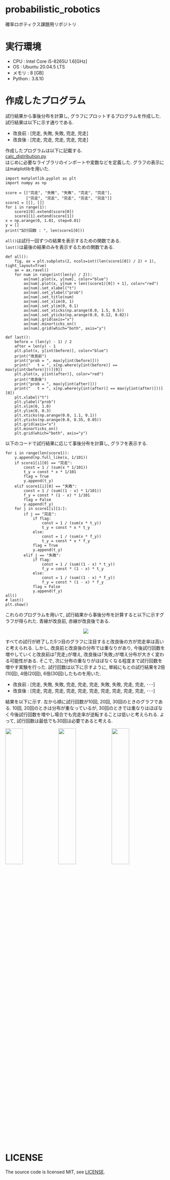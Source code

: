 # probabilistic_robotics
確率ロボティクス課題用リポジトリ
# 実行環境
* CPU : Intel Core i5-8265U 1.6[GHz]
* OS : Ubuntu 20.04.5 LTS  
* メモリ : 8 [GB]
* Python : 3.8.10
# 作成したプログラム
試行結果から事後分布を計算し, グラフにプロットするプログラムを作成した. 試行結果は以下に示す通りである.  

* 改良前 : [完走, 失敗, 失敗, 完走, 完走]  
* 改良後 : [完走, 完走, 完走, 完走, 完走]  

作成したプログラムは以下に記載する.  
[calc_distribution.py](https://github.com/kazukishirasu/probrobotics_task/blob/master/calc_distribution.py)  
はじめに必要なライブラリのインポートや変数などを定義した. グラフの表示にはmatplotlibを用いた.
```
import matplotlib.pyplot as plt
import numpy as np

score = [["完走", "失敗", "失敗", "完走", "完走"],
         ["完走", "完走", "完走", "完走", "完走"]]
score1 = [[], []]
for i in range(1):
    score1[0].extend(score[0])
    score1[1].extend(score[1])
x = np.arange(0, 1.01, step=0.01)
y = []
print("試行回数 : ", len(score1[0]))
```
```all()```は試行一回ずつの結果を表示するための関数である.  
```last()```は最後の結果のみを表示するための関数である.  
```
def all():
    fig, ax = plt.subplots(2, ncols=int((len(score1[0]) / 2) + 1), tight_layout=True)
    ax = ax.ravel()
    for num in range(int(len(y) / 2)):
        ax[num].plot(x, y[num], color="blue")
        ax[num].plot(x, y[num + len((score1)[0]) + 1], color="red")
        ax[num].set_xlabel("t")
        ax[num].set_ylabel("prob")
        ax[num].set_title(num)
        ax[num].set_xlim(0, 1)
        ax[num].set_ylim(0, 0.1)
        ax[num].set_xticks(np.arange(0.0, 1.5, 0.5))
        ax[num].set_yticks(np.arange(0.0, 0.12, 0.02))
        ax[num].grid(axis="x")
        ax[num].minorticks_on()
        ax[num].grid(which="both", axis="y")

def last():
    before = (len(y) - 1) / 2
    after = len(y) - 1
    plt.plot(x, y[int(before)], color="blue")
    print("改良前")
    print("prob = ", max(y[int(before)]))
    print("   t = ", x[np.where(y[int(before)] == max(y[int(before)]))][0])
    plt.plot(x, y[int(after)], color="red")
    print("改良後")
    print("prob = ", max(y[int(after)]))
    print("   t = ", x[np.where(y[int(after)] == max(y[int(after)]))][0])
    plt.xlabel("t")
    plt.ylabel("prob")
    plt.xlim(0, 1.0)
    plt.ylim(0, 0.3)
    plt.xticks(np.arange(0.0, 1.1, 0.1))
    plt.yticks(np.arange(0.0, 0.35, 0.05))
    plt.grid(axis="x")
    plt.minorticks_on()
    plt.grid(which="both", axis="y")
```
以下のコードで試行結果に応じて事後分布を計算し, グラフを表示する.  
```
for i in range(len(score1)):
    y.append(np.full_like(x, 1/101))
    if score1[i][0] == "完走":
        const = 1 / (sum(x * 1/101))
        t_y = const * x * 1/101
        flag = True
        y.append(t_y)
    elif score1[i][0] == "失敗":
        const = 1 / (sum((1 - x) * 1/101))
        f_y = const * (1 - x) * 1/101
        flag = False
        y.append(f_y)
    for j in score1[i][1:]:
        if j == "完走":
            if flag:
                const = 1 / (sum(x * t_y))
                t_y = const * x * t_y
            else:
                const = 1 / (sum(x * f_y))
                t_y = const * x * f_y
            flag = True
            y.append(t_y)
        elif j == "失敗":
            if flag:
                const = 1 / (sum((1 - x) * t_y))
                f_y = const * (1 - x) * t_y
            else:
                const = 1 / (sum((1 - x) * f_y))
                f_y = const * (1 - x) * f_y
            flag = False
            y.append(f_y)
all()
# last()
plt.show()
```
これらのプログラムを用いて, 試行結果から事後分布を計算すると以下に示すグラフが得られた. 青線が改良前, 赤線が改良後である.  

<p align="center">
  <img src="https://user-images.githubusercontent.com/72000550/211546123-21dae3fc-5c4e-4e03-baed-4ff426ba4075.png">
</p>

すべての試行が終了した5つ目のグラフに注目すると改良後の方が完走率は高いと考えられる. しかし, 改良前と改良後の分布では重なりがあり, 今後試行回数を増やしていくと改良前は｢完走｣が増え, 改良後は｢失敗｣が増え分布が大きく変わる可能性がある. そこで, 次に分布の重なりがほぼなくなる程度まで試行回数を増やす実験を行った.  試行回数は以下に示すように, 単純にもとの試行結果を2倍(10回), 4倍(20回), 6倍(30回)したものを用いた.  

* 改良前 : [完走, 失敗, 失敗, 完走, 完走, 完走, 失敗, 失敗, 完走, 完走, ･･･]  
* 改良後 : [完走, 完走, 完走, 完走, 完走, 完走, 完走, 完走, 完走, 完走, ･･･]  

結果を以下に示す. 左から順に試行回数が10回, 20回, 30回のときのグラフである. 10回, 20回のときは分布が重なっているが, 30回のときでは重なりはほぼなく今後試行回数を増やし場合でも完走率が逆転することは低いと考えられる. よって, 試行回数は最低でも30回は必要であると考える.

<img src="https://user-images.githubusercontent.com/72000550/211583540-2418539c-069d-4527-aae4-2226da517b08.png" width=33%><img src="https://user-images.githubusercontent.com/72000550/211583553-fb3bf8d3-1b79-4ec9-9116-2505c2f22176.png" width=33%><img src="https://user-images.githubusercontent.com/72000550/211583560-af555547-e5b1-48ca-b081-76ab5a54856d.png" width=33%>

# LICENSE
The source code is licensed MIT, see [LICENSE](https://github.com/kazukishirasu/probrobotics_task/blob/master/LICENSE).
